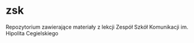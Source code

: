 # zsk
Repozytorium zawierające materiały z lekcji
Zespół Szkół Komunikacji im. Hipolita Cegielskiego